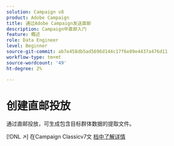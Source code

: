 ```yaml
---
solution: Campaign v8
product: Adobe Campaign
title: 通过Adobe Campaign发送直邮
description: Campaign中直邮入门
feature: 概述
role: Data Engineer
level: Beginner
source-git-commit: ab7e458db5ad5696d144c17f6e89e4437a476d11
workflow-type: tm+mt
source-wordcount: '49'
ht-degree: 2%

---
```


# 创建直邮投放

通过直邮投放，可生成包含目标群体数据的提取文件。

[!DNL :arrow_upper_right:] 在Campaign Classicv7文 [档中了解详情](https://experienceleague.adobe.com/docs/campaign-classic/using/sending-messages/sending-direct-mail/about-direct-mail-channel.html)

